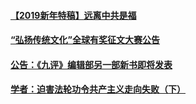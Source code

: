 #### [【2019新年特稿】远离中共是福](../pages/nsc424/n10942748.md?t=10180751)
#### [“弘扬传统文化”全球有奖征文大赛公告](../pages/nsc424/n10889849.md?t=10180751)
#### [公告：《九评》编辑部另一部新书即将发表](../pages/nsc424/n10405104.md?t=10180751)
#### [学者：迫害法轮功令共产主义走向失败（下）](../pages/nsc424/n10009951.md?t=10180751)
